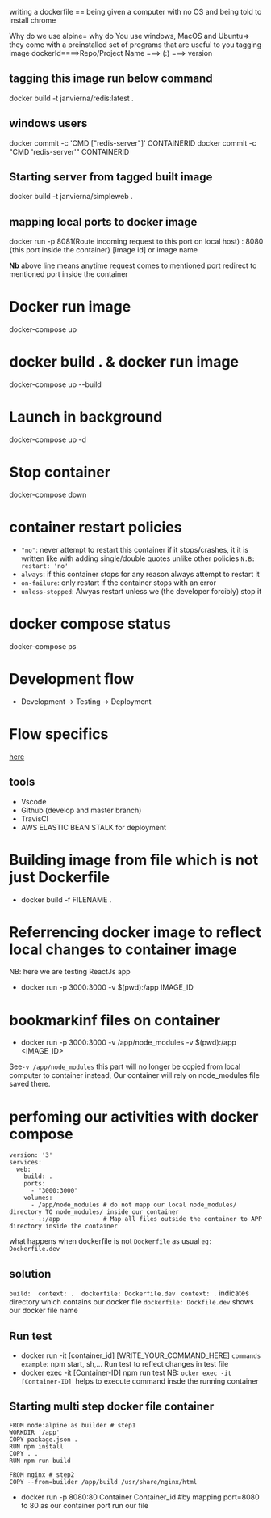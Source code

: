 writing a dockerfile == being given a computer with no OS and being told to install chrome

Why do we use alpine= why do You use windows, MacOS and Ubuntu=> they come with a preinstalled set of programs that are useful to you
tagging image
dockerId====>Repo/Project Name ===> (:) ===> version

## tagging this image run below command

docker build -t janvierna/redis:latest .

## windows users
docker commit -c 'CMD ["redis-server"]' CONTAINERID
docker commit -c "CMD 'redis-server'" CONTAINERID

## Starting server from tagged built image
docker build -t janvierna/simpleweb .

## mapping local ports to docker image 
docker run -p 8081(Route incoming request to this port on local host) : 8080 {this port inside the container} [image id] or image name

__Nb__ above line means anytime request comes to mentioned port redirect to mentioned port inside the container

# Docker run image
 docker-compose up
 
 # docker build . & docker run image
  docker-compose up --build 

# Launch in background
docker-compose up -d

# Stop container 
 docker-compose down

# container restart policies

- `"no"`: never attempt to restart this container if it stops/crashes, it it is written like with adding single/double quotes unlike other policies `N.B: restart: 'no'`
- `always`: if this container stops for any reason always attempt to restart it
- `on-failure`: only restart if the container stops with an error 
- `unless-stopped`: Alwyas restart unless we (the developer forcibly) stop it 

# docker compose status

docker-compose ps 

# Development flow
- Development -> Testing -> Deployment
# Flow specifics
[here](https://www.udemy.com/course/docker-and-kubernetes-the-complete-guide/learn/lecture/11437042#overview)
 ## tools
 - Vscode
 - Github (develop and master branch)
 - TravisCI
 - AWS ELASTIC BEAN STALK for deployment

# Building image from file which is not just Dockerfile
- docker build -f FILENAME .

# Referrencing docker image to reflect local changes to container image
NB: here we are testing ReactJs app
- docker run -p 3000:3000 -v $(pwd):/app IMAGE_ID

# bookmarkinf files on container
- docker run -p 3000:3000 -v /app/node_modules -v $(pwd):/app   <IMAGE_ID>

See`-v /app/node_modules` this part will no longer be copied from local computer to container instead, Our container will rely on node_modules file saved there.

# perfoming our activities with docker compose

```
version: '3'
services:
  web:
    build: .
    ports:
      - "3000:3000"
    volumes:
      - /app/node_modules # do not mapp our local node_modules/ directory TO node_modules/ inside our container
      - .:/app            # Map all files outside the container to APP directory inside the container  
 ```
 
 what happens when dockerfile is not `Dockerfile` as usual `eg: Dockerfile.dev`
## solution
``
build: 
      context: . 
      dockerfile: Dockerfile.dev 
``
`context: .` indicates directory which contains our docker file
`dockerfile: Dockfile.dev` shows our docker file name

## Run test

- docker run -it [container_id] [WRITE_YOUR_COMMAND_HERE] `commands example`: npm start, sh,...
Run test to reflect changes in test file
-  docker exec -it [Container-ID] npm run test
NB: `ocker exec -it [Container-ID] `helps to execute command insde the running container

## Starting multi step docker file container 

``` 
FROM node:alpine as builder # step1
WORKDIR '/app'
COPY package.json .
RUN npm install 
COPY . .
RUN npm run build

FROM nginx # step2
COPY --from=builder /app/build /usr/share/nginx/html

```
- docker run -p 8080:80 Container Container_id  #by mapping port=8080 to 80 as our container port run our file